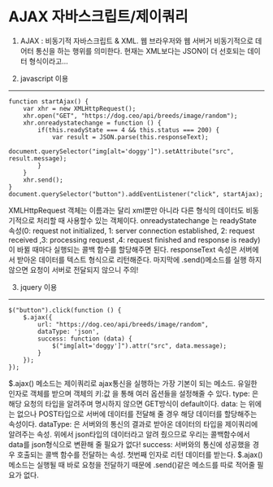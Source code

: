 AJAX 자바스크립트/제이쿼리
====================

1. AJAX : 비동기적 자바스크립트 & XML. 웹 브라우저와 웹 서버거 비동기적으로 데어터 통신을 하는 행위를 의미한다. 현재는 XML보다는 JSON이 더 선호되는 데이터 형식이라고...

2. javascript 이용
-----------------

    function startAjax() {
        var xhr = new XMLHttpRequest();
        xhr.open("GET", "https://dog.ceo/api/breeds/image/random");
        xhr.onreadystatechange = function () {
            if(this.readyState === 4 && this.status === 200) {
                var result = JSON.parse(this.responseText);
                document.querySelector("img[alt='doggy']").setAttribute("src", result.message);
            }
        }
        xhr.send();
    }
    document.querySelector("button").addEventListener("click", startAjax);

XMLHttpRequest 객체는 이름과는 달리 xml뿐만 아니라 다른 형식의 데이터도 비동기적으로 처리할 때 사용할수 있는 객체이다.
onreadystatechange 는 readyState 속성(0: request not initialized, 1: server connection established, 2: request received ,3: processing request ,4: request finished and response is ready) 이 바뀔 때마다 실행되는 콜백 함수를 할당해주면 된다.
responseText 속성은 서버에서 받아온 데이터를 텍스트 형식으로 리턴해준다.
마지막에 .send()메소드를 실행 하지 않으면 요청이 서버로 전달되지 않으니 주의!

3. jquery 이용
-------------

    $("button").click(function () {
        $.ajax({
            url: "https://dog.ceo/api/breeds/image/random",
            dataType: 'json',
            success: function (data) {
                $("img[alt='doggy']").attr("src", data.message);
            }
        });
    });

$.ajax() 메소드는 제이쿼리로 ajax통신을 실행하는 가장 기본이 되는 메소드. 유일한 인자로 객체를 받으며 객체의 키:값 을 통해 여러 옵션들을 설정해줄 수 있다.
type: 은 해당 요청의 타입을 알려주며 명시하지 않으면 GET방식이 default이다.
data: 는 위에는 없으나 POST타입으로 서버에 데이터를 전달해 줄 경우 해당 데이터를 할당해주는 속성이다.
dataType: 은 서버와의 통신의 결과로 받아온 데이터의 타입을 제이쿼리에 알려주는 속성. 위에서 json타입의 데이터라고 알려 줬으므로 우리는 콜백함수에서 data를 json형식으로 변환해 줄 필요가 없다!
success: 서버와의 통신에 성공했을 경우 호출되는 콜백 함수를 전달하는 속성. 첫번째 인자로 리턴 데이터를 받는다.
$.ajax() 메소드는 실행될 때 바로 요청을 전달하기 때문에 .send()같은 메소드를 따로 적어줄 필요가 없다.
